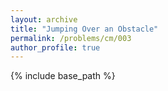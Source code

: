 ```yaml
---
layout: archive
title: "Jumping Over an Obstacle"
permalink: /problems/cm/003
author_profile: true
---
```


{% include base_path %}




